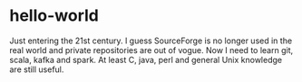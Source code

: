 # hello-world
Just entering the 21st century.  I guess SourceForge is no longer used in the real world and private repositories are out of vogue.  Now I need to learn git, scala, kafka and spark.
At least C, java, perl and general Unix knowledge are still useful.
